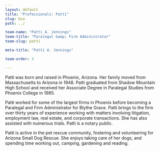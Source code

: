 ```yaml
---
layout: default
title: "Professionals: Patti"
slug: bio
path: ../

team-name: "Patti A. Jennings" 
team-title: "Paralegal &amp; Firm Administrator"
team-slug: patti

meta-title: "Patti A. Jennings" 

team-order: 3

---
```


<p>Patti was born and raised in Phoenix, Arizona. Her family moved from Massachusetts to Arizona in 1948. Patti graduated from Shadow Mountain High School and received her Associate Degree in Paralegal Studies from Phoenix College in 1985.</p>

<p>Patti worked for some of the largest firms in Phoenix before becoming a Paralegal and Firm Administrator for Blythe Grace. Patti brings to the firm over thirty years of experience working with matters involving litigation, employment law, real estate, and corporate transactions. She has also assisted with numerous trials. Patti is a notary public.</p>

<p>Patti is active in the pet rescue community, fostering and volunteering for Arizona Small Dog Rescue. She enjoys taking care of her dogs, and spending time working out, camping, gardening and reading.</p>